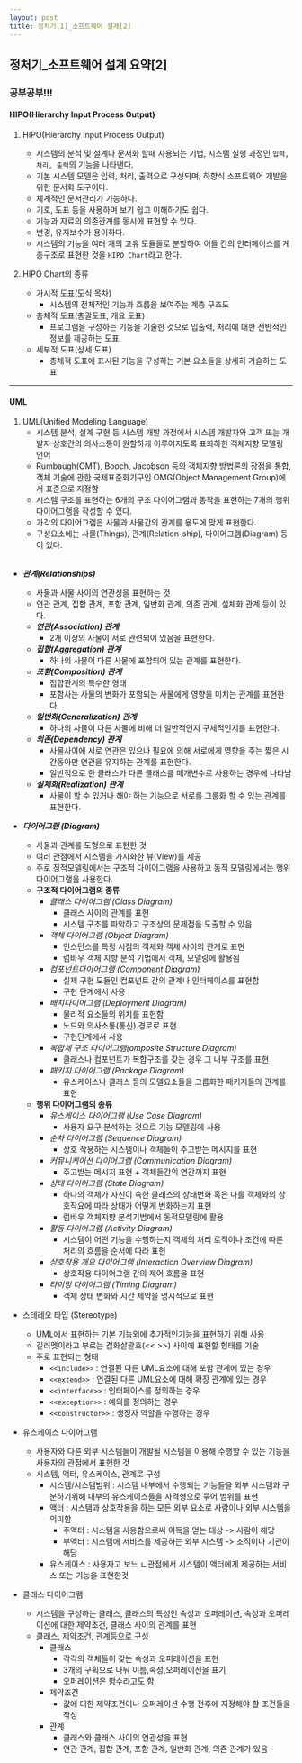 ```yaml
---
layout: post
title: 정처기[1]_소프트웨어 설계[2]
---
```


## 정처기_소프트웨어 설계 요약[2]
### 공부공부!!!



#### HIPO(Hierarchy Input Process Output)
1. HIPO(Hierarchy Input Process Output)
    - 시스템의 분석 및 설계나 문서화 할때 사용되는 기법, 시스템 실행 과정인 `입력, 처리, 출력`의 기능을 나타낸다.
    - 기본 시스템 모델은 입력, 처리, 출력으로 구성되며, 하향식 소프트웨어 개발을 위한 문서화 도구이다.
    - 체계적인 문서관리가 가능하다.
    - 기호, 도표 등을 사용하며 보기 쉽고 이해하기도 쉽다.
    - 기능과 자료의 의존관계를 동시에 표현할 수 있다.
    - 변경, 유지보수가 용이하다.
    - 시스템의 기능을 여러 개의 고유 모듈들로 분할하여 이들 간의 인터페이스를 계층구조로 표현한 것을 `HIPO Chart`라고 한다.

2. HIPO Chart의 종류
    - 가시적 도표(도식 목차)
        - 시스템의 전체적인 기능과 흐름을 보여주는 계층 구조도
    - 총체적 도표(총괄도표, 개요 도표)
        - 프로그램을 구성하는 기능을 기술한 것으로 입출력, 처리에 대한 전반적인 정보를 제공하는 도표
    - 세부적 도표(상세 도표)
        - 총체적 도표에 표시된 기능을 구성하는 기본 요소들을 상세히 기술하는 도표

-----------------------------------
#### UML

1. UML(Unified Modeling Language)
    - 시스템 분석, 설계 구현 등 시스템 개발 과정에서 시스템 개발자와 고객 또는 개발자 상호간의 의사소통이 원할하게 이루어지도록 표화하한 객체지향 모델링 언어
    - Rumbaugh(OMT), Booch, Jacobson 등의 객체지향 방법론의 장점을 통합, 객체 기술에 관한 국제표준화기구인 OMG(Object Management Group)에서 표준으로 지정함
    - 시스템 구조를 표현하는 6개의 구조 다이어그램과 동작을 표현하는 7개의 행위 다이어그램을 작성할 수 있다.
    - 가각의 다이어그램은 사물과 사물간의 관계를 용도에 맞게 표현한다.
    - 구성요소에는 사물(Things), 관계(Relation-ship), 다이어그램(Diagram) 등이 있다.
    <br>

- ___관계(Relationships)___
    - 사물과 사물 사이의 연관성을 표현하는 것
    - 연관 관계, 집합 관계, 포함 관계, 일반화 관계, 의존 관계, 실체화 관계 등이 있다.
    - ___연관(Association) 관계___
        - 2개 이상의 사물이 서로 관련되어 있음을 표현한다.
    - ___집합(Aggregation) 관계___
        - 하나의 사물이 다른 사물에 포함되어 있는 관계를 표현한다.
    - ___포함(Composition) 관계___
        - 집합관계의 특수한 형태
        - 포함사는 사물의 변화가 포함되는 사물에게 영향을 미치는 관계를 표현한다.
    - ___일반화(Generalization) 관계___
        - 하나의 사물이 다른 사물에 비해 더 일반적인지 구체적인지를 표현한다.
    - ___의존(Dependency) 관계___
        - 사물사이에 서로 연관은 있으나 필요에 의해 서로에게 영향을 주는 짧은 시간동아만 연관을 유지하는 관계를 표현한다.
        - 일반적으로 한 클래스가 다른 클래스를 매개변수로 사용하는 경우에 나타남
    - ___실체화(Realization) 관계___
        - 사물이 할 수 있거나 해야 하는 기능으로 서로를 그룹화 할 수 있는 관계를 표현한다.
    
    
- ___다이어그램 (Diagram)___
    - 사물과 관계를 도형으로 표현한 것
    - 여러 관점에서 시스템을 가시화한 뷰(View)를 제공
    - 주로 정적모델링에서는 구조적 다이어그램을 사용하고 동적 모델링에서는 행위 다이어그램을 사용한다.
    - __구조적 다이어그램의 종류__
        - _클래스 다이어그램 (Class Diagram)_
            - 클래스 사이의 관계를 표현
            - 시스템 구조를 파악하고 구조상의 문제점을 도출할 수 있음
        - _객체 다이어그램 (Object Diagram)_
            - 인스턴스를 특정 시점의 객체와 객체 사이의 관계로 표현
            - 럼바우 객체 지향 분석 기법에서 객체, 모델링에 활용됨
        - _컴포넌트다이어그램 (Component Diagram)_
            - 실제 구현 모듈인 컴포넌트 간의 관계나 인터페이스를 표현함
            - 구현 단계에서 사용   
        - _배치다이어그램 (Deployment Diagram)_
            - 물리적 요소들의 위치를 표현함
            - 노드와 의사소통(통신) 경로로 표현
            - 구현단계에서 사용
        - _복합체 구조 다이어그램(omposite Structure Diagram)_
            - 클래스나 컴포넌트가 복합구조를 갖는 경우 그 내부 구조를 표현 
        - _패키지 다이어그램 (Package Diagram)_
            - 유스케이스나 클래스 등의 모델요소들을 그룹화한 패키지들의 관계를 표현
    - __행위 다이어그램의 종류__
        - _유스케이스 다이어그램 (Use Case Diagram)_
            - 사용자 요구 분석하는 것으로 기능 모델링에 사용 
        - _순차 다이어그램 (Sequence Diagram)_
            - 상호 작용하는 시스템이나 객체들이 주고받는 메시지를 표현
        - _커뮤니케이션 다이어그램 (Communication Diagram)_
            - 주고받는 메시지 표현 + 객체들간의 연간까지 표현
        - _상태 다이어그램 (State Diagram)_
            - 하나의 객체가 자신이 속한 클래스의 상태변화 혹은 다를 객체와의 상호작요에 따라 상태가 어떻게 변화하는지 표현
            - 럼바우 객체지향 분석기법에서 동적모델링에 활용
        - _활동 다이어그램 (Activity Diagram)_
            - 시스템이 어떤 기능을 수행하는지 객체의 처리 로직이나 조건에 따른 처리의 흐름을 순서에 따라 표현
        - _상호작용 개요 다이어그램 (Interaction Overview Diagram)_
            - 상호작용 다이어그램 간의 제어 흐름을 표현 
        - _타이밍 다이어그램 (Timing Diagram)_
            - 객체 상태 변화와 시간 제약을 명시적으로 표현 


- 스테레오 타입 (Stereotype)
    - UML에서 표현하는 기본 기능외에 추가적인기능을 표현하기 위해 사용
    - 길러멧이라고 부르는 겹화살괄호(<< >>) 사이에 표현할 형태를 기술
    - 주로 표현되는 형태
        - `<<include>>` :  연결된 다른 UML요소에 대해 포함 관계에 있는 경우
        - `<<extend>>` : 연결된 다른 UML요소에 대해 확장 관계에 있는 경우
        - `<<interface>>` : 인터페이스를 정의하는 경우
        - `<<exception>>` : 예외를 정의하는 경우
        - `<<constructor>>` : 생정자 역할을 수행하는 경우  


- 유스케이스 다이어그램
    - 사용자와 다른 외부 시스템들이 개발될 시스템을 이용해 수행할 수 있는 기능을 사용자의 관점에서 표현한 것
    - 시스템, 액터, 유스케이스, 관계로 구성
        - 시스템/시스템범위 : 시스템 내부에서 수행되는 기능들을 외부 시스템과 구분하기위해 내부의 유스케이스들을 사격형으로 묶어 범위를 표현
        - 액터 : 시스템과 상호작용을 하는 모든 외부 요소로 사람이나 외부 시스템을 의미함
            - 주액터 : 시스템을 사용함으로써 이득을 얻는 대상 -> 사람이 해당
            - 부액터 : 시스템에 서비스를 제공하는 외부 시스템 -> 조직이나 기관이 해당
        - 유스케이스 : 사용자고 보느 ㄴ관점에서 시스템이 액터에게 제공하는 서비스 또는 기능을 표현한것


- 클래스 다이어그램
    - 시스템을 구성하는 클래스, 클래스의 특성인 속성과 오퍼레이션, 속성과 오퍼레이션에 대한 제약조건, 클래스 사이의 관계를 표현
    - 클래스, 제약조건, 관계등으로 구성
        - 클래스
            - 각각의 객체들이 갖는 속성과 오퍼레이션을 표현
            - 3개의 구획으로 나눠 이름,속성,오퍼레이션을 표기
            - 오퍼레이션은 함수라고도 함
        - 제약조건
            - 값에 대한 제약조건이나 오퍼레이션 수행 전후에 지정해야 할 조건들을 작성
        - 관계
            - 클래스와 클래스 사이의 연관성을 표현
            - 연관 관계, 집합 관계, 포함 관계, 일반화 관계, 의존 관계가 있음


















